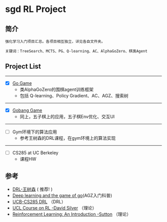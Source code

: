 # sgd RL Project


## 简介
    强化学习入门项目汇总。各项目相互独立，详见各自文件夹。

    关键词：TreeSearch、MCTS、PG、Q-learning、AC、AlphaGoZero、棋类Agent


## Project List
---
- [X] [Go Game](./go/README.md)
  - 类AlphaGoZero的围棋agent训练框架
  - 包括 Q-learning、Policy Gradient、AC、AGZ、搜索树
---
- [X] [Gobang Game](./gobang/README.md)
  - 同上，五子棋上的应用，五子棋Env优化、交互UI   

---
- [ ] Gym环境下的算法应用
  - 参考王树森的DRL课程，在gym环境上的算法实现

---
- [ ] CS285 at UC Berkeley
  - 课程HW

## 参考
- [DRL-王树森](https://www.youtube.com/@ShusenWang/playlists) ( 推荐! )
- [Deep learning and the game of go](https://www.manning.com/books/deep-learning-and-the-game-of-go)(AGZ入门科普)
- [UCB-CS285 DRL](https://rail.eecs.berkeley.edu/deeprlcourse/) （DRL）
- [UCL Course on RL -David Silver](https://www.davidsilver.uk/teaching/) （理论）
- [Reinforcement Learning: An Introduction -Sutton](http://incompleteideas.net/book/the-book-2nd.html) （理论）

